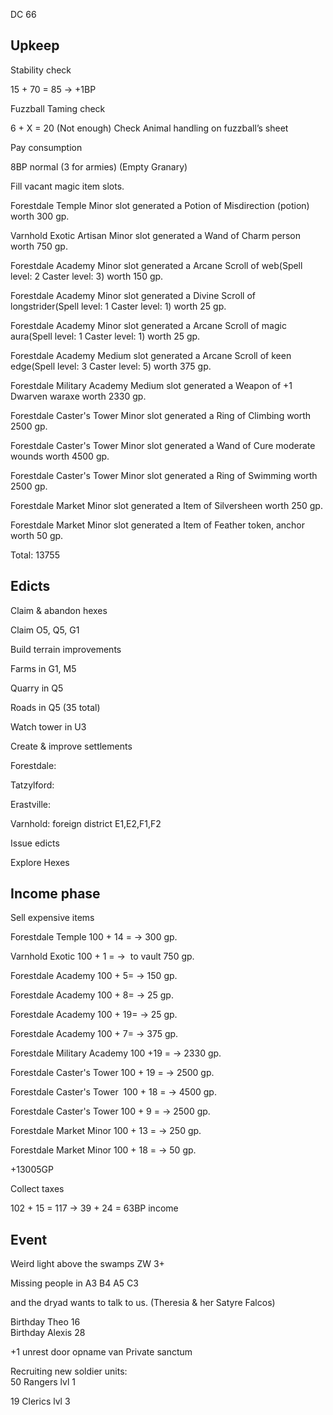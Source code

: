 DC 66
## Upkeep

Stability check

15 + 70 = 85 → +1BP

  
Fuzzball Taming check

6 + X = 20 (Not enough) Check Animal handling on fuzzball’s sheet

Pay consumption

8BP normal (3 for armies) (Empty Granary)

Fill vacant magic item slots.

Forestdale Temple Minor slot generated a Potion of Misdirection (potion) worth 300 gp.

Varnhold Exotic Artisan Minor slot generated a Wand of Charm person worth 750 gp.

Forestdale Academy Minor slot generated a Arcane Scroll of web(Spell level: 2 Caster level: 3) worth 150 gp.

Forestdale Academy Minor slot generated a Divine Scroll of longstrider(Spell level: 1 Caster level: 1) worth 25 gp.

Forestdale Academy Minor slot generated a Arcane Scroll of magic aura(Spell level: 1 Caster level: 1) worth 25 gp.

Forestdale Academy Medium slot generated a Arcane Scroll of keen edge(Spell level: 3 Caster level: 5) worth 375 gp.

Forestdale Military Academy Medium slot generated a Weapon of +1 Dwarven waraxe worth 2330 gp.

Forestdale Caster's Tower Minor slot generated a Ring of Climbing worth 2500 gp.

Forestdale Caster's Tower Minor slot generated a Wand of Cure moderate wounds worth 4500 gp.

Forestdale Caster's Tower Minor slot generated a Ring of Swimming worth 2500 gp.

Forestdale Market Minor slot generated a Item of Silversheen worth 250 gp.

Forestdale Market Minor slot generated a Item of Feather token, anchor worth 50 gp.

  

Total: 13755

## Edicts

Claim & abandon hexes

Claim O5, Q5, G1

Build terrain improvements

Farms in G1, M5

Quarry in Q5

Roads in Q5 (35 total)

Watch tower in U3

Create & improve settlements

Forestdale:

Tatzylford:

Erastville:

Varnhold: foreign district E1,E2,F1,F2

Issue edicts

  

Explore Hexes

  

## Income phase

Sell expensive items

Forestdale Temple 100 + 14 = → 300 gp.

Varnhold Exotic 100 + 1 = →  to vault 750 gp.

Forestdale Academy 100 + 5= → 150 gp.

Forestdale Academy 100 + 8= → 25 gp.

Forestdale Academy 100 + 19= → 25 gp.

Forestdale Academy 100 + 7= → 375 gp.

Forestdale Military Academy 100 +19 = → 2330 gp.

Forestdale Caster's Tower 100 + 19 = → 2500 gp.

Forestdale Caster's Tower  100 + 18 = → 4500 gp.

Forestdale Caster's Tower 100 + 9 = → 2500 gp.

Forestdale Market Minor 100 + 13 = → 250 gp.

Forestdale Market Minor 100 + 18 = → 50 gp.

  

+13005GP

Collect taxes

102 + 15 = 117 → 39 + 24 = 63BP income

## Event

Weird light above the swamps ZW 3+

Missing people in A3 B4 A5 C3

and the dryad wants to talk to us. (Theresia & her Satyre Falcos)

Birthday Theo 16  
Birthday Alexis 28

  

+1 unrest door opname van Private sanctum  
  
Recruiting new soldier units:  
50 Rangers lvl 1

19 Clerics lvl 3